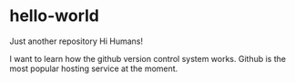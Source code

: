 # hello-world
Just another repository
Hi Humans!

I want to learn how the github version control system works.
Github is the most popular hosting service at the moment.

